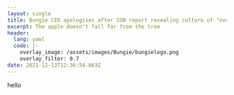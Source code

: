 ```yaml
---
layout: single
title: Bungie CEO apologises after IGN report revealing culture of "overt sexism"
excerpt: The apple doesn't fall far from the tree
header:
  lang: yaml
  code: |-
    overlay_image: /assets/images/Bungie/bungielogo.png
    overlay_filter: 0.7
date: 2021-12-13T12:36:54.863Z
---
```

hello